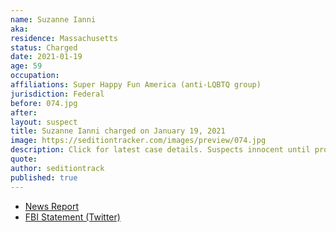 ```yaml
---
name: Suzanne Ianni
aka:
residence: Massachusetts
status: Charged
date: 2021-01-19
age: 59
occupation:
affiliations: Super Happy Fun America (anti-LQBTQ group)
jurisdiction: Federal
before: 074.jpg
after:
layout: suspect
title: Suzanne Ianni charged on January 19, 2021
image: https://seditiontracker.com/images/preview/074.jpg
description: Click for latest case details. Suspects innocent until proven guilty.
quote:
author: seditiontrack
published: true
---
```


- [News Report](https://www.bostonherald.com/2021/01/19/boston-straight-pride-parade-organizer-mark-sahady-natick-politician-sue-ianni-arrested-for-us-capitol-siege/)
- [FBI Statement (Twitter)](https://twitter.com/FBIBoston/status/1351560718915612672?s=20)
